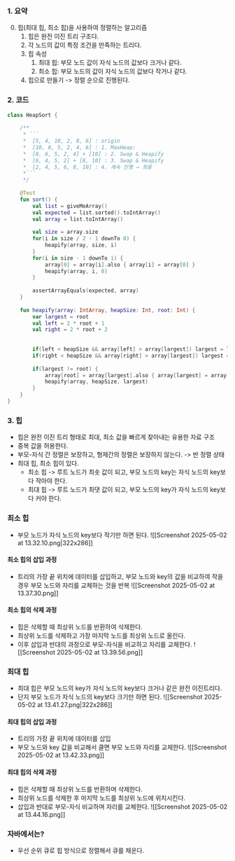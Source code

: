 ### 1. 요약
0. 힙(최대 힙, 최소 힙)을 사용하여 정렬하는 알고리즘
	1. 힙은 완전 이진 트리 구조다.
	2. 각 노드의 값이 특정 조건을 만족하는 트리다.
	3. 힙 속성
		1. 최대 힙: 부모 노드 값이 자식 노드의 값보다 크거나 같다.
		2. 최소 힙: 부모 노드의 값이 자식 노드의 값보다 작거나 같다.
	4. 힙으로 만들기 -> 정렬 순으로 진행된다.
### 2. 코드 
```kotlin
class HeapSort {  
  
    /**  
     * ```
     *  [5, 4, 10, 2, 8, 6] : origin
     *  [10, 8, 5, 2, 4, 6] : 1. MaxHeap:
     *  [8, 6, 5, 2, 4] + [10] : 2. Swap & Heapify
     *  [6, 4, 5, 2] + [8, 10] : 3. Swap & Heapify
     *  [2, 4, 5, 6, 8, 10] : 4. 계속 진행 → 최종  
     *```  
     */
     
    @Test  
    fun sort() {  
        val list = giveMeArray()  
        val expected = list.sorted().toIntArray()  
        val array = list.toIntArray()  
  
        val size = array.size  
        for(i in size / 2 - 1 downTo 0) {  
            heapify(array, size, i)  
        }  
        for(i in size - 1 downTo 1) {  
            array[0] = array[i].also { array[i] = array[0] }  
            heapify(array, i, 0)  
        }  
  
        assertArrayEquals(expected, array)  
    }  
  
    fun heapify(array: IntArray, heapSize: Int, root: Int) {  
        var largest = root  
        val left = 2 * root + 1  
        val right = 2 * root + 2  
  
  
        if(left < heapSize && array[left] > array[largest]) largest = left  
        if(right < heapSize && array[right] > array[largest]) largest = right  
  
        if(largest != root) {  
            array[root] = array[largest].also { array[largest] = array[root] }  
            heapify(array, heapSize, largest)  
        }  
    }  
}
```

### 3. 힙
- 힙은 완전 이진 트리 형태로 최대, 최소 값을 빠르게 찾아내는 유용한 자료 구조
- 중복 값을 허용한다.
- 부모-자식 간 정렬은 보장하고, 형제간의 정렬은 보장하지 않는다. -> 반 정렬 상태
- 최대 힙, 최소 힙이 있다.
	- 최소 힙 -> 루트 노드가 최솟 값이 되고, 부모 노드의 key는 자식 노드의 key보다 작아야 한다.
	- 최대 힙 -> 루트 노드가 최댓 값이 되고, 부모 노드의 key가 자식 노드의 key보다 커야 한다.

### 최소 힙
- 부모 노드가 자식 노드의 key보다 작기만 하면 된다.
![[Screenshot 2025-05-02 at 13.32.10.png|322x286]]

#### 최소 힙의 삽입 과정
- 트리의 가장 끝 위치에 데이터를 삽입하고, 부모 노드와 key의 값을 비교하여 작을 경우 부모 노드와 자리를 교체하는 것을 반복 
![[Screenshot 2025-05-02 at 13.37.30.png]]

#### 최소 힙의 삭제 과정
- 힙은 삭제할 때 최상위 노드를 반환하여 삭제한다.
- 최상위 노드를 삭제하고 가장 마지막 노드를 최상위 노드로 올린다.
- 이후 삽입과 반대의 과정으로 부모-자식을 비교하고 자리를 교체한다.
![[Screenshot 2025-05-02 at 13.39.56.png]]


### 최대 힙
- 최대 힙은 부모 노드의 key가 자식 노드의 key보다 크거나 같은 완전 이진트리다.
- 단지 부모 노드가 자식 노드의 key보다 크기만 하면 된다.
![[Screenshot 2025-05-02 at 13.41.27.png|322x286]]

#### 최대 힙의 삽입 과정
- 트리의 가장 끝 위치에 데이터를 삽입
- 부모 노드와 key 값을 비교해서 클면 부모 노드와 자리를 교체한다.
![[Screenshot 2025-05-02 at 13.42.33.png]]

#### 최대 힙의 삭제 과정
- 힙은 삭제할 때 최상위 노드를 반환하며 삭제한다.
- 최상위 노드를 삭제한 후 마지막 노드를 최상위 노드에 위치시킨다.
- 삽입과 반대로 부모-자식 비교하며 자리를 교체한다.
![[Screenshot 2025-05-02 at 13.44.16.png]]


### 자바에서는?
- 우선 순위 큐로 힙 방식으로 정렬해서 큐를 채운다.